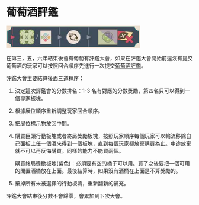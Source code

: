 # 葡萄酒評鑑

![](<../.gitbook/assets/image (19).png>)

在第三，五，六年結束後會有葡萄有評鑑大會，如果在評鑑大會開始前還沒有提交葡萄酒的玩家可以按照回合順序先進行一次提交[葡萄酒評鑑](action/pass-press-release-action.md#ti-jiao-pu-tao-jiu-ping-jian)。

評鑑大會主要結算後面三道程序：

1. 決定這次評鑑會的分數排名：1-3 名有對應的分數獎勵，第四名只可以得到一個專家板塊。
2. 根據展位順序重新調整玩家回合順序。
3. 把展位標示物放回中間。
4.  購買巨頭行動板塊或者終局獎勵板塊，按照玩家順序每個玩家可以輪流移除自己面板上任一個酒來得到一個板塊，直到每個玩家都放棄購買為止。中途放棄就不可以再反悔購買。同樣的能力不能買兩個。

    購買終局獎勵板塊(紫色)：必須要有空的桶子可以用。買了之後要把一個可用的閒置酒桶放在上面。最後結算時，如果沒有酒桶在上面是不算獎勵的。
5. 棄掉所有未被選擇的行動板塊，重新翻新的補充。

評鑑大會結束後分數不會歸零，會累加到下次大會。

